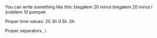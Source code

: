 You can write something like this:
    biegałem 20 minut
    biegałem 20 minut i zrobiłem 10 pompek

Proper time values:
    20
    3h
    0.5h
    .5h

Proper separators
    ,
    i
    
